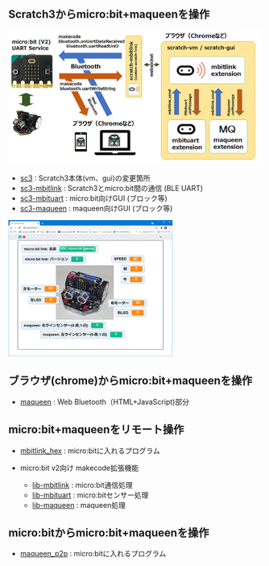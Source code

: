 ## Scratch3からmicro:bit+maqueenを操作

![](images/mbituart.png)

- [sc3](https://github.com/marron9999/sc3/) : Scratch3本体(vm、gui)の変更箇所
- [sc3-mbitlink](https://github.com/marron9999/sc3-mbitlink/) : Scratch3とmicro:bit間の通信 (BLE UART)
- [sc3-mbituart](https://github.com/marron9999/sc3-mbituart/) : micro:bit向けGUI (ブロック等)
- [sc3-maqueen](https://github.com/marron9999/sc3-maqueen/) : maqueen向けGUI (ブロック等)

![](images/play.png)

## ブラウザ(chrome)からmicro:bit+maqueenを操作

- [maqueen](https://github.com/marron9999/maqueen/) : Web Bluetooth（HTML+JavaScript)部分

## micro:bit+maqueenをリモート操作

- [mbitlink_hex](https://github.com/marron9999/mbitlink_hex/) : micro:bitに入れるプログラム

- micro:bit v2向け makecode拡張機能

	- [lib-mbitlink](https://github.com/marron9999/lib-mbitlink/) : micro:bit通信処理
	- [lib-mbituart](https://github.com/marron9999/lib-mbituart/) : micro:bitセンサー処理
	- [lib-maqueen](https://github.com/marron9999/lib-maqueen/) : maqueen処理

## micro:bitからmicro:bit+maqueenを操作

- [maqueen_p2p](https://github.com/marron9999/maqueen_p2p/) : micro:bitに入れるプログラム

